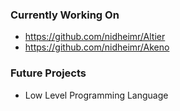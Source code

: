 ### Currently Working On

- https://github.com/nidheimr/Altier
- https://github.com/nidheimr/Akeno

### Future Projects

- Low Level Programming Language
